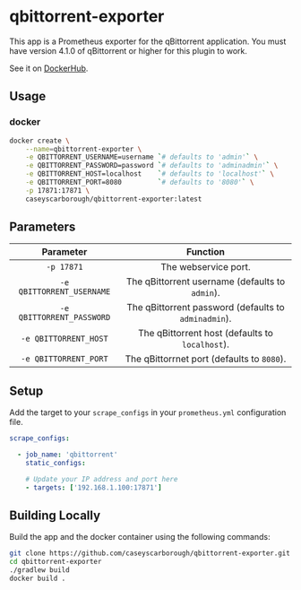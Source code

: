 # qbittorrent-exporter

This app is a Prometheus exporter for the qBittorrent application. You must have version 4.1.0 of qBittorrent or higher for this plugin to work.

See it on [DockerHub](https://hub.docker.com/r/caseyscarborough/qbittorrent-exporter).

## Usage

### docker

```bash
docker create \
    --name=qbittorrent-exporter \
    -e QBITTORRENT_USERNAME=username `# defaults to 'admin'` \
    -e QBITTORRENT_PASSWORD=password `# defaults to 'adminadmin'` \
    -e QBITTORRENT_HOST=localhost    `# defaults to 'localhost'` \
    -e QBITTORRENT_PORT=8080         `# defaults to '8080'` \
    -p 17871:17871 \
    caseyscarborough/qbittorrent-exporter:latest
```

## Parameters

| Parameter | Function |
| :----: | :----: |
| `-p 17871` | The webservice port. |
| `-e QBITTORRENT_USERNAME` | The qBittorrent username (defaults to `admin`). |
| `-e QBITTORRENT_PASSWORD` | The qBittorrent password (defaults to `adminadmin`). |
| `-e QBITTORRENT_HOST` | The qBittorrent host (defaults to `localhost`). |
| `-e QBITTORRENT_PORT` | The qBittorrnet port (defaults to `8080`).

## Setup

Add the target to your `scrape_configs` in your `prometheus.yml` configuration file. 

```yml
scrape_configs:

  - job_name: 'qbittorrent'
    static_configs:

    # Update your IP address and port here
    - targets: ['192.168.1.100:17871']
```

## Building Locally

Build the app and the docker container using the following commands:

```bash
git clone https://github.com/caseyscarborough/qbittorrent-exporter.git
cd qbittorrent-exporter
./gradlew build
docker build .
```
